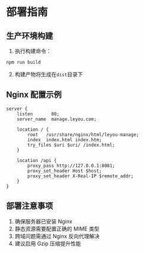 # 部署指南

## 生产环境构建

1. 执行构建命令：

```bash
npm run build
```

2. 构建产物将生成在`dist`目录下

## Nginx 配置示例

```nginx
server {
    listen       80;
    server_name  manage.leyou.com;

    location / {
        root   /usr/share/nginx/html/leyou-manage;
        index  index.html index.htm;
        try_files $uri $uri/ /index.html;
    }

    location /api {
        proxy_pass http://127.0.0.1:8081;
        proxy_set_header Host $host;
        proxy_set_header X-Real-IP $remote_addr;
    }
}
```

## 部署注意事项

1. 确保服务器已安装 Nginx
2. 静态资源需要配置正确的 MIME 类型
3. 跨域问题需通过 Nginx 反向代理解决
4. 建议启用 Gzip 压缩提升性能

